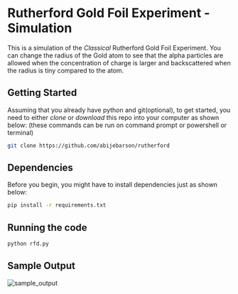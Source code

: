 # Rutherford Gold Foil Experiment - Simulation

This is a simulation of the *Classical* Rutherford Gold Foil Experiment.
You can change the radius of the Gold atom to see that the alpha particles are allowed when the concentration of charge is larger and backscattered when the radius is tiny compared to the atom.

## Getting Started

Assuming that you already have python and git(optional), to get started, you need to either *clone* or *download* this repo into your computer as shown below:
(these commands can be run on command prompt or powershell or terminal)

```bash
git clone https://github.com/abijebarson/rutherford
```

## Dependencies

Before you begin, you might have to install dependencies just as shown below:

```bash
pip install -r requirements.txt
```

## Running the code

```bash
python rfd.py
```

## Sample Output
![sample_output](https://github.com/abijebarson/rutherford/assets/57089155/725ab196-6bc9-48a2-aca8-76e6d49f7b19)
